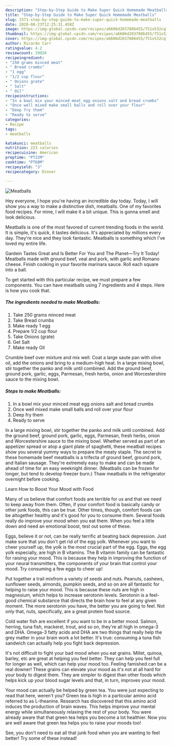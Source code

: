 ```yaml
---
description: "Step-by-Step Guide to Make Super Quick Homemade Meatballs"
title: "Step-by-Step Guide to Make Super Quick Homemade Meatballs"
slug: 1571-step-by-step-guide-to-make-super-quick-homemade-meatballs
date: 2020-08-23T12:25:31.458Z
image: https://img-global.cpcdn.com/recipes/a6606d2037886455/751x532cq70/meatballs-recipe-main-photo.jpg
thumbnail: https://img-global.cpcdn.com/recipes/a6606d2037886455/751x532cq70/meatballs-recipe-main-photo.jpg
cover: https://img-global.cpcdn.com/recipes/a6606d2037886455/751x532cq70/meatballs-recipe-main-photo.jpg
author: Ricardo Carr
ratingvalue: 4.2
reviewcount: 19926
recipeingredient:
- "250 grams minced meat"
- " Bread crumbs"
- "1 egg"
- "1/2 cup flour"
- " Onions grate"
- " Salt"
- " Oil"
recipeinstructions:
- "In a bowl mix your minced meat egg onions salt and bread crumbs"
- "Once well mixed make small balls and roll over your flour"
- "Deep fry them"
- "Ready to serve"
categories:
- Recipe
tags:
- meatballs

katakunci: meatballs 
nutrition: 223 calories
recipecuisine: American
preptime: "PT22M"
cooktime: "PT60M"
recipeyield: "3"
recipecategory: Dinner

---
```



![Meatballs](https://img-global.cpcdn.com/recipes/a6606d2037886455/751x532cq70/meatballs-recipe-main-photo.jpg)

Hey everyone, I hope you're having an incredible day today. Today, I will show you a way to make a distinctive dish, meatballs. One of my favorites food recipes. For mine, I will make it a bit unique. This is gonna smell and look delicious.

Meatballs is one of the most favored of current trending foods in the world. It is simple, it's quick, it tastes delicious. It's appreciated by millions every day. They're nice and they look fantastic. Meatballs is something which I've loved my entire life.

Gardein Tastes Great and Is Better For You and The Planet—Try It Today! Meatballs made with ground beef, veal and pork, with garlic and Romano cheese. Finish cooking in your favorite marinara sauce. Roll each square into a ball.


To get started with this particular recipe, we must prepare a few components. You can have meatballs using 7 ingredients and 4 steps. Here is how you cook that.

<!--inarticleads1-->

##### The ingredients needed to make Meatballs:

1. Take 250 grams minced meat
1. Take  Bread crumbs
1. Make ready 1 egg
1. Prepare 1/2 cup flour
1. Take  Onions (grate)
1. Get  Salt
1. Make ready  Oil


Crumble beef over mixture and mix well. Coat a large saute pan with olive oil, add the onions and bring to a medium-high heat. In a large mixing bowl, stir together the panko and milk until combined. Add the ground beef, ground pork, garlic, eggs, Parmesan, fresh herbs, onion and Worcestershire sauce to the mixing bowl. 

<!--inarticleads2-->

##### Steps to make Meatballs:

1. In a bowl mix your minced meat egg onions salt and bread crumbs
1. Once well mixed make small balls and roll over your flour
1. Deep fry them
1. Ready to serve


In a large mixing bowl, stir together the panko and milk until combined. Add the ground beef, ground pork, garlic, eggs, Parmesan, fresh herbs, onion and Worcestershire sauce to the mixing bowl. Whether served as part of an appetizer spread or atop a giant plate of spaghetti, these meatball recipes show you several yummy ways to prepare the meaty staple. The secret to these homemade beef meatballs is a trifecta of ground beef, ground pork, and Italian sausage. They&#39;re extremely easy to make and can be made ahead of time for an easy weeknight dinner. (Meatballs can be frozen for longer, but tend to develop freezer burn.) Thaw meatballs in the refrigerator overnight before cooking. 

Learn How to Boost Your Mood with Food


Many of us believe that comfort foods are terrible for us and that we need to keep away from them. Often, if your comfort food is basically candy or other junk foods, this can be true. Other times, though, comfort foods can be altogether healthy and it's good for you to consume them. Several foods really do improve your mood when you eat them. When you feel a little down and need an emotional boost, test out some of these.

Eggs, believe it or not, can be really terrific at beating back depression. Just make sure that you don't get rid of the egg yolk. Whenever you want to cheer yourself up, the yolk is the most crucial part of the egg. Eggs, the egg yolk especially, are high in B vitamins. The B vitamin family can be fantastic for raising your mood. This is because they help in improving the function of your neural transmitters, the components of your brain that control your mood. Try consuming a few eggs to cheer up!

Put together a trail mixfrom a variety of seeds and nuts. Peanuts, cashews, sunflower seeds, almonds, pumpkin seeds, and so on are all fantastic for helping to raise your mood. This is because these nuts are high in magnesium, which helps to increase serotonin levels. Serotonin is a feel-good chemical substance that directs the brain how to feel at any given moment. The more serotonin you have, the better you are going to feel. Not only that, nuts, specifically, are a great protein food source.

Cold water fish are excellent if you want to be in a better mood. Salmon, herring, tuna fish, mackerel, trout, and so on, they're all high in omega-3 and DHA. Omega-3 fatty acids and DHA are two things that really help the grey matter in your brain work a lot better. It's true: consuming a tuna fish sandwich can actually help you fight back depression. 

It's not difficult to fight your bad mood when you eat grains. Millet, quinoa, barley, etc are great at helping you feel better. They can help you feel full for longer as well, which can help your mood too. Feeling famished can be a real downer! These grains can elevate your mood as it's not at all hard for your body to digest them. They are simpler to digest than other foods which helps kick up your blood sugar levels and that, in turn, improves your mood.

Your mood can actually be helped by green tea. You were just expecting to read that here, weren't you? Green tea is high in a particular amino acid referred to as L-theanine. Research has discovered that this amino acid induces the production of brain waves. This helps improve your mental energy while simultaneously relaxing the rest of your body. You were already aware that that green tea helps you become a lot healthier. Now you are well aware that green tea helps you to raise your moods too!

See, you don't need to eat all that junk food when you are wanting to feel better! Try some of these instead!

